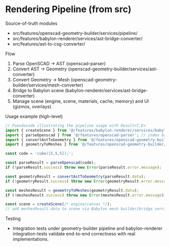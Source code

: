 # Rendering Pipeline (from src)

Source-of-truth modules
- src/features/openscad-geometry-builder/services/pipeline/
- src/features/babylon-renderer/services/ast-bridge-converter/
- src/features/ast-to-csg-converter/

Flow
1) Parse OpenSCAD → AST (openscad-parser)
2) Convert AST → Geometry (openscad-geometry-builder/services/ast-converter)
3) Convert Geometry → Mesh (openscad-geometry-builder/services/mesh-converter)
4) Bridge to Babylon scene (babylon-renderer/services/ast-bridge-converter)
5) Manage scene (engine, scene, materials, cache, memory) and UI (gizmos, overlays)

Usage example (high-level)
```ts
// Pseudocode illustrating the pipeline usage with Result<T,E>
import { createScene } from '@/features/babylon-renderer/services/babylon-scene-service';
import { parseOpenscad } from '@/features/openscad-parser'; // index barrel
import { convertAstToGeometry } from '@/features/openscad-geometry-builder/services/ast-converter';
import { geometryToMeshes } from '@/features/openscad-geometry-builder/services/mesh-converter';

const code = 'cube([5,5,5]);';

const parseResult = parseOpenscad(code);
if (!parseResult.success) throw new Error(parseResult.error.message);

const geometryResult = convertAstToGeometry(parseResult.data);
if (!geometryResult.success) throw new Error(geometryResult.error.message);

const meshesResult = geometryToMeshes(geometryResult.data);
if (!meshesResult.success) throw new Error(meshesResult.error.message);

const scene = createScene(/* engine/canvas */);
// add meshesResult.data to scene via Babylon mesh builder/bridge services
```

Testing
- Integration tests under geometry-builder pipeline and babylon-renderer integration-tests validate end-to-end correctness with real implementations.
